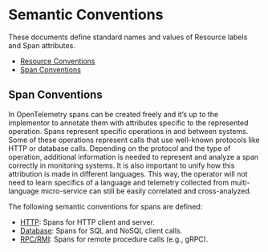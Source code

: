 # Semantic Conventions

These documents define standard names and values of Resource labels and
Span attributes.

* [Resource Conventions](data-resource-semantic-conventions.md)
* [Span Conventions](#span-conventions)

## Span Conventions

In OpenTelemetry spans can be created freely and it’s up to the implementor to
annotate them with attributes specific to the represented operation. Spans
represent specific operations in and between systems. Some of these operations
represent calls that use well-known protocols like HTTP or database calls.
Depending on the protocol and the type of operation, additional information
is needed to represent and analyze a span correctly in monitoring systems. It is
also important to unify how this attribution is made in different languages.
This way, the operator will not need to learn specifics of a language and
telemetry collected from multi-language micro-service can still be easily
correlated and cross-analyzed.

The following semantic conventions for spans are defined:

* [HTTP](data-http.md): Spans for HTTP client and server.
* [Database](data-database.md): Spans for SQL and NoSQL client calls.
* [RPC/RMI](data-rpc.md): Spans for remote procedure calls (e.g., gRPC).
